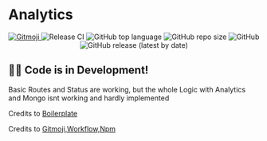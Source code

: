 # Analytics
<p align="center">
<a href="https://gitmoji.dev">
  <img src="https://img.shields.io/badge/gitmoji-%20😜%20😍-FFDD67.svg?style=flat-square" alt="Gitmoji">
</a>
<img src="https://github.com/kaaax0815/nodejsanalytics/actions/workflows/release.yml/badge.svg" alt="Release CI">
<img alt="GitHub top language" src="https://img.shields.io/github/languages/top/kaaax0815/nodejsanalytics">
<img alt="GitHub repo size" src="https://img.shields.io/github/repo-size/kaaax0815/nodejsanalytics">
<img alt="GitHub" src="https://img.shields.io/github/license/kaaax0815/nodejsanalytics">
<img alt="GitHub release (latest by date)" src="https://img.shields.io/github/v/release/kaaax0815/nodejsanalytics">
</p>

## :construction::poop: Code is in Development!

Basic Routes and Status are working, but the whole Logic with Analytics and Mongo isnt working and hardly implemented



Credits to [Boilerplate](https://github.com/danielfsousa/express-rest-boilerplate)

Credits to [Gitmoji,Workflow,Npm](https://github.com/BetaHuhn)
